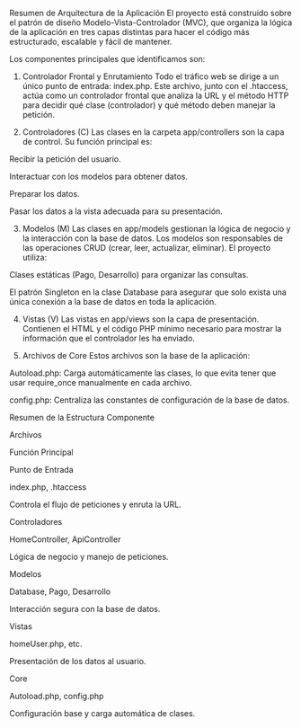 Resumen de Arquitectura de la Aplicación
El proyecto está construido sobre el patrón de diseño Modelo-Vista-Controlador (MVC), 
que organiza la lógica de la aplicación en tres capas distintas para hacer el código 
más estructurado, escalable y fácil de mantener.

Los componentes principales que identificamos son:

1. Controlador Frontal y Enrutamiento
Todo el tráfico web se dirige a un único punto de entrada: index.php. Este archivo, 
junto con el .htaccess, actúa como un controlador frontal que analiza la URL y el método 
HTTP para decidir qué clase (controlador) y qué método deben manejar la petición.

2. Controladores (C)
Las clases en la carpeta app/controllers son la capa de control. Su función principal es:

Recibir la petición del usuario.

Interactuar con los modelos para obtener datos.

Preparar los datos.

Pasar los datos a la vista adecuada para su presentación.

3. Modelos (M)
Las clases en app/models gestionan la lógica de negocio y la interacción con la base de datos. 
Los modelos son responsables de las operaciones CRUD (crear, leer, actualizar, eliminar). 
El proyecto utiliza:

Clases estáticas (Pago, Desarrollo) para organizar las consultas.

El patrón Singleton en la clase Database para asegurar que solo exista una única conexión a la 
base de datos en toda la aplicación.

4. Vistas (V)
Las vistas en app/views son la capa de presentación. Contienen el HTML y el código PHP mínimo 
necesario para mostrar la información que el controlador les ha enviado.

5. Archivos de Core
Estos archivos son la base de la aplicación:

Autoload.php: Carga automáticamente las clases, lo que evita tener que usar require_once manualmente en cada archivo.

config.php: Centraliza las constantes de configuración de la base de datos.

Resumen de la Estructura
Componente

Archivos

Función Principal

Punto de Entrada

index.php, .htaccess

Controla el flujo de peticiones y enruta la URL.

Controladores

HomeController, ApiController

Lógica de negocio y manejo de peticiones.

Modelos

Database, Pago, Desarrollo

Interacción segura con la base de datos.

Vistas

homeUser.php, etc.

Presentación de los datos al usuario.

Core

Autoload.php, config.php

Configuración base y carga automática de clases.
